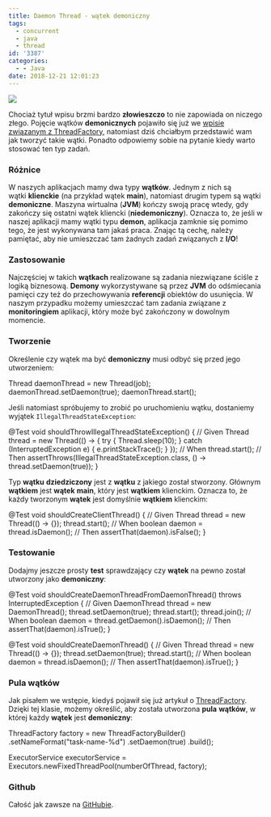 ```yaml
---
title: Daemon Thread - wątek demoniczny
tags:
  - concurrent
  - java
  - thread
id: '3387'
categories:
  - - Java
date: 2018-12-21 12:01:23
---
```


![](http://codecouple.pl/wp-content/uploads/2017/02/java-logo.png)

Chociaż tytuł wpisu brzmi bardzo **złowieszczo** to nie zapowiada on niczego złego. Pojęcie wątków **demonicznych** pojawiło się już we [wpisie związanym z ThreadFactory](http://codecouple.pl/2018/03/31/threadfactory-czyli-pool-n-thread-m/), natomiast dziś chciałbym przedstawić wam jak tworzyć takie wątki. Ponadto odpowiemy sobie na pytanie kiedy warto stosować ten typ zadań.
<!-- more -->
### Różnice

W naszych aplikacjach mamy dwa typy **wątków**. Jednym z nich są wątki **klienckie** (na przykład wątek **main**), natomiast drugim typem są wątki **demoniczne**. Maszyna wirtualna (**JVM**) kończy swoją pracę wtedy, gdy zakończy się ostatni wątek kliencki (**niedemoniczny**). Oznacza to, że jeśli w naszej aplikacji mamy wątki typu **demon**, aplikacja zamknie się pomimo tego, że jest wykonywana tam jakaś praca. Znając tą cechę, należy pamiętać, aby nie umieszczać tam żadnych zadań związanych z **I/O**!

### Zastosowanie

Najczęściej w takich **wątkach** realizowane są zadania niezwiązane ściśle z logiką biznesową. **Demony** wykorzystywane są przez **JVM** do odśmiecania pamięci czy też do przechowywania **referencji** obiektów do usunięcia. W naszym przypadku możemy umieszczać tam zadania związane z **monitoringiem** aplikacji, który może być zakończony w dowolnym momencie.

### Tworzenie

Określenie czy wątek ma być **demoniczny** musi odbyć się przed jego utworzeniem:

Thread daemonThread = new Thread(job);
daemonThread.setDaemon(true);
daemonThread.start();

Jeśli natomiast spróbujemy to zrobić po uruchomieniu wątku, dostaniemy wyjątek `IllegalThreadStateException`:

@Test
void shouldThrowIllegalThreadStateException() {
    // Given
    Thread thread = new Thread(() -> {
        try {
            Thread.sleep(10);
        } catch (InterruptedException e) {
            e.printStackTrace();
        }
    });
    // When
    thread.start();
    // Then
    assertThrows(IllegalThreadStateException.class, () -> thread.setDaemon(true));
}

Typ **wątku** **dziedziczony** jest z **wątku** z jakiego został stworzony. Głównym **wątkiem** jest **wątek** **main**, który jest **wątkiem** klienckim. Oznacza to, że każdy tworzonym **wątek** jest domyślnie **wątkiem** klienckim:

@Test
void shouldCreateClientThread() {
    // Given
    Thread thread = new Thread(() -> {});
    thread.start();
    // When
    boolean daemon = thread.isDaemon();
    // Then
    assertThat(daemon).isFalse();
}

### Testowanie

Dodajmy jeszcze prosty **test** sprawdzający czy **wątek** na pewno został utworzony jako **demoniczny**:

@Test
void shouldCreateDaemonThreadFromDaemonThread() throws InterruptedException {
    // Given
    DaemonThread thread = new DaemonThread();
    thread.setDaemon(true);
    thread.start();
    thread.join();
    // When
    boolean daemon = thread.getDaemon().isDaemon();
    // Then
    assertThat(daemon).isTrue();
}

@Test
void shouldCreateDaemonThread() {
    // Given
    Thread thread = new Thread(() -> {});
    thread.setDaemon(true);
    thread.start();
    // When
    boolean daemon = thread.isDaemon();
    // Then
    assertThat(daemon).isTrue();
}

### Pula wątków

Jak pisałem we wstępie, kiedyś pojawił się już artykuł o [ThreadFactory](http://codecouple.pl/2018/03/31/threadfactory-czyli-pool-n-thread-m/). Dzięki tej klasie, możemy określić, aby została utworzona **pula** **wątków**, w której każdy **wątek** jest **demoniczny**:

ThreadFactory factory = new ThreadFactoryBuilder()
        .setNameFormat("task-name-%d")
        .setDaemon(true)
        .build();

ExecutorService executorService = Executors.newFixedThreadPool(numberOfThread, factory);

### Github

Całość jak zawsze na [GitHubie](https://github.com/kchrusciel/CodeCouple/tree/master/DaemonThread).